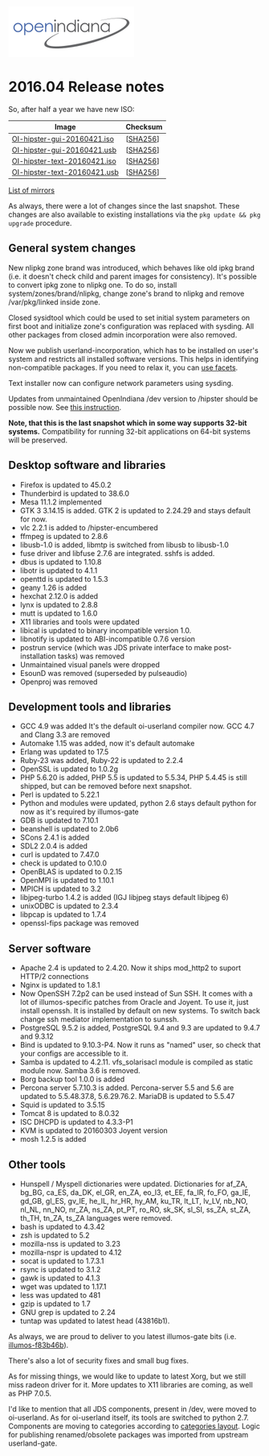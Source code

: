 <!--

The contents of this Documentation are subject to the Public Documentation License Version 1.01
(the "License"); you may only use this Documentation if you comply with the terms of this License.
A copy of the License is available at http://illumos.org/license/PDL.

The Original Documentation is _________________.

The Initial Writer of the Original Documentation is Alexander Pyhalov Copyright (C) 2016.
All Rights Reserved. (Initial Writer contact(s):________________[Insert hyperlink/alias]).

Contributor(s):   Aurelien Larcher, Ken Mays, Marcel Telka, Nikola M.

Portions created by Aurelien Larcher are Copyright (C) 2017.
Portions created by Ken Mays are Copyright (C) 2016.
Portions created by Marcel Telka are Copyright (C) 2016.
Portions created by Nikola M. are Copyright (C) 2016.

Portions created by ______ are Copyright (C)_________[Insert year(s)].
All Rights Reserved. (Contributor contact(s):________________[Insert hyperlink/alias]).

-->

<img src = "../../Openindiana.png">

# 2016.04 Release notes

So, after half a year we have new ISO:

Image                |      Checksum
-------------------- | -----------------
[OI-hipster-gui-20160421.iso](http://dlc.openindiana.org/isos/hipster/20160421/OI-hipster-gui-20160421.iso) | \[[SHA256](http://dlc.openindiana.org/isos/hipster/20160421/OI-hipster-gui-20160421.iso.sha256sum)\]
[OI-hipster-gui-20160421.usb](http://dlc.openindiana.org/isos/hipster/20160421/OI-hipster-gui-20160421.usb) | \[[SHA256](http://dlc.openindiana.org/isos/hipster/20160421/OI-hipster-gui-20160421.usb.sha256sum)\]
[OI-hipster-text-20160421.iso](http://dlc.openindiana.org/isos/hipster/20160421/OI-hipster-text-20160421.iso) | \[[SHA256](http://dlc.openindiana.org/isos/hipster/20160421/OI-hipster-text-20160421.iso.sha256sum)\]
[OI-hipster-text-20160421.usb](http://dlc.openindiana.org/isos/hipster/20160421/OI-hipster-text-20160421.usb) | \[[SHA256](http://dlc.openindiana.org/isos/hipster/20160421/OI-hipster-text-20160421.usb.sha256sum)\]

[List of mirrors](../handbook/openindiana-download-mirrors.md)

As always, there were a lot of changes since the last snapshot. These changes are also available to existing installations via the `pkg update && pkg upgrade` procedure.

## General system changes

New nlipkg zone brand was introduced, which behaves like old ipkg brand (i.e. it doesn't check child and parent images for consistency). It's possible to convert ipkg zone to nlipkg one. To do so, install system/zones/brand/nlipkg, change zone's brand to nlipkg and remove /var/pkg/linked inside zone.

Closed sysidtool which could be used to set initial system parameters on first boot and initialize zone's configuration  was replaced with sysding. All other packages from closed admin incorporation were also removed.

Now we publish userland-incorporation, which has to be installed on user's system and restricts all installed software versions. This helps in identifying non-compatible packages. If you need to relax it, you can [use facets](https://alp-notes.blogspot.ru/2015/10/userland-incorporation-in-openindiana.html).

Text installer now can configure network parameters using sysding.

Updates from unmaintained OpenIndiana /dev version to /hipster should be possible now. See [this instruction](../handbook/getting-started.md#updating-openindiana-dev-to-hipster).

**Note, that this is the last snapshot which in some way supports 32-bit systems.**
Compatibility for running 32-bit applications on 64-bit systems will be preserved.

## Desktop software and libraries

* Firefox is updated to 45.0.2
* Thunderbird is updated to 38.6.0
* Mesa 11.1.2 implemented
* GTK 3 3.14.15 is added. GTK 2 is updated to 2.24.29 and stays default for now.
* vlc 2.2.1 is added to /hipster-encumbered
* ffmpeg is updated to 2.8.6
* libusb-1.0 is added, libmtp is switched from libusb to libusb-1.0
* fuse driver and libfuse 2.7.6 are integrated. sshfs is added.
* dbus is updated to 1.10.8
* libotr is updated to 4.1.1
* openttd is updated to 1.5.3
* geany 1.26 is added
* hexchat 2.12.0 is added
* lynx is updated to 2.8.8
* mutt is updated to 1.6.0
* X11 libraries and tools were updated
* libical is updated to binary incompatible version 1.0.
* libnotify is updated to ABI-incompatible 0.7.6 version
* postrun service (which was JDS private interface to make post-installation tasks) was removed
* Unmaintained visual panels were dropped
* EsounD was removed (superseded by pulseaudio)
* Openproj was removed

## Development tools and libraries

* GCC 4.9 was added It's the default oi-userland compiler now. GCC 4.7 and Clang 3.3 are removed
* Automake 1.15 was added, now it's default automake
* Erlang was updated to 17.5
* Ruby-23 was added, Ruby-22 is updated to 2.2.4
* OpenSSL is updated to 1.0.2g
* PHP 5.6.20 is added, PHP 5.5 is updated to 5.5.34, PHP 5.4.45 is still shipped, but can be removed before next snapshot.
* Perl is updated to 5.22.1
* Python and modules were updated, python 2.6 stays default python for now as it's required by illumos-gate
* GDB is updated to 7.10.1
* beanshell is updated to 2.0b6
* SCons 2.4.1 is added
* SDL2 2.0.4 is added
* curl is updated to 7.47.0
* check is updated to 0.10.0
* OpenBLAS is updated to 0.2.15
* OpenMPI is updated to 1.10.1
* MPICH is updated to 3.2
* libjpeg-turbo 1.4.2 is added (IGJ libjpeg stays default libjpeg 6)
* unixODBC is updated to 2.3.4
* libpcap is updated to 1.7.4
* openssl-fips package was removed

## Server software

* Apache 2.4 is updated to 2.4.20. Now it ships mod_http2 to suport HTTP/2 connections
* Nginx is updated to 1.8.1
* Now OpenSSH 7.2p2 can be used instead of Sun SSH. It comes with a lot of illumos-specific patches from Oracle and Joyent. To use it, just install openssh. It is installed by default on new systems. To switch back change ssh mediator implementation to sunssh.
* PostgreSQL 9.5.2 is added, PostgreSQL 9.4 and 9.3 are updated to 9.4.7 and 9.3.12
* Bind is updated to 9.10.3-P4. Now it runs as "named" user, so check that your configs are accessible to it.
* Samba is updated to 4.2.11. vfs_solarisacl module is compiled as static module now. Samba 3.6 is removed.
* Borg backup tool 1.0.0 is added
* Percona server 5.7.10.3 is added. Percona-server 5.5 and 5.6 are updated to 5.5.48.37.8, 5.6.29.76.2. MariaDB is updated to 5.5.47
* Squid is updated to 3.5.15
* Tomcat 8 is updated to 8.0.32
* ISC DHCPD is updated to 4.3.3-P1
* KVM is updated to 20160303 Joyent version
* mosh 1.2.5 is added

## Other tools

* Hunspell / Myspell dictionaries were updated. Dictionaries for af_ZA, bg_BG, ca_ES, da_DK, el_GR, en_ZA, eo_l3, et_EE, fa_IR, fo_FO, ga_IE, gd_GB, gl_ES, gv_IE, he_IL, hr_HR, hy_AM, ku_TR, lt_LT, lv_LV, nb_NO, nl_NL, nn_NO, nr_ZA, ns_ZA, pt_PT, ro_RO, sk_SK, sl_SI, ss_ZA, st_ZA, th_TH, tn_ZA, ts_ZA languages were removed.
* bash is updated to 4.3.42
* zsh is updated to 5.2
* mozilla-nss is updated to 3.23
* mozilla-nspr is updated to 4.12
* socat is updated to 1.7.3.1
* rsync is updated to 3.1.2
* gawk is updated to 4.1.3
* wget was updated to 1.17.1
* less was updated to 481
* gzip is updated to 1.7
* GNU grep is updated to 2.24
* tuntap was updated to latest head (43816b1).

As always, we are proud to deliver to you latest illumos-gate bits (i.e. [illumos-f83b46b](https://github.com/illumos/illumos-gate/commit/f83b46baf98d276f5f84fa84c8b461f412ac1f5e)).

There's also a lot of security fixes and small bug fixes.

As for missing things, we would like to update to latest Xorg, but we still miss radeon driver for it.
More updates to X11 libraries are coming, as well as PHP 7.0.5.

I'd like to mention that all JDS components, present in /dev, were moved to oi-userland.
As for oi-userland itself, its tools are switched to python 2.7.
Components are moving to categories according to [categories layout](https://github.com/OpenIndiana/oi-userland/blob/oi/hipster/doc/categories-layout.md).
Logic for publishing renamed/obsolete packages was imported from upstream userland-gate.
